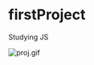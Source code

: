 # firstProject
Studying JS

![proj.gif](https://github.com/lacyk/firstProject/blob/master/firstGif.gif)
